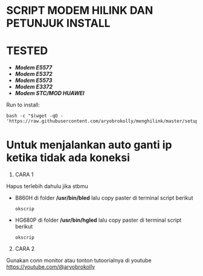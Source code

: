 # SCRIPT MODEM HILINK DAN PETUNJUK INSTALL
# TESTED
- ***Modem E5577***
- ***Modem E5372***
- ***Modem E5573***
- ***Modem E3372***
- ***Modem STC/MOD HUAWEI***


Run to install:
```
bash -c "$(wget -qO - 'https://raw.githubusercontent.com/aryobrokolly/menghilink/master/setup.sh')"
```

# Untuk menjalankan auto ganti ip ketika tidak ada koneksi
1. CARA 1

Hapus terlebih dahulu jika stbmu 
- B860H
  di folder **/usr/bin/bled**
  lalu copy paster di terminal script berikut
  ```
  okscrip
  ```
- HG680P
  di folder **/usr/bin/hgled**
  lalu copy paster di terminal script berikut
  ```
  okscrip
  ```

2. CARA 2
   
  Gunakan conn monitor atau tonton tutoorialnya di youtube https://youtube.com/@aryobrokolly

